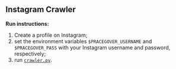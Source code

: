 ## Instagram Crawler

**Run instructions:**

1. Create a profile on Instagram;
2. set the environment variables `$PRACEGOVER_USERNAME` and `$PRACEGOVER_PASS` with your Instagram username and
   password, respectively;
3. run [`crawler.py`](https://github.com/larocs/PraCegoVer/blob/main/instagram_crawler/crawler.py).
